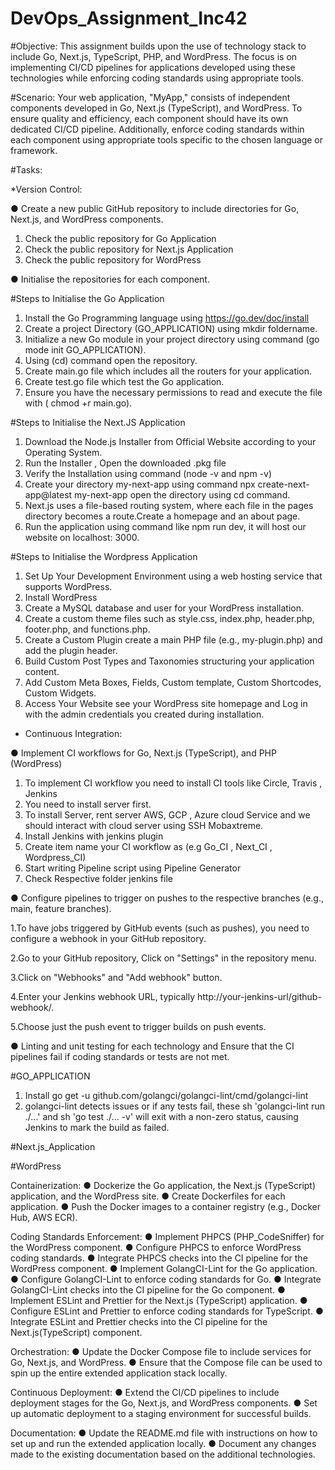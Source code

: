 # DevOps_Assignment_Inc42


#Objective:
This assignment builds upon the use of technology stack to include Go, Next.js, TypeScript, PHP, and WordPress. The focus is on implementing CI/CD pipelines for applications developed using these technologies while enforcing coding standards using appropriate tools.


#Scenario:
Your web application, "MyApp," consists of independent components developed in Go, Next.js (TypeScript), and WordPress. To ensure quality and efficiency, each component should have its own dedicated CI/CD pipeline. Additionally, enforce coding standards within each component using appropriate tools specific to the chosen language or framework.

#Tasks:

*Version Control:

● Create a new public GitHub repository to include directories for Go, Next.js, and WordPress components.

  1. Check the public repository for Go Application 
  2. Check the public repository for Next.js Application
  3. Check the public repository for WordPress 

● Initialise the repositories for each component. 
  
#Steps to Initialise the Go Application

  1. Install the Go Programming language using https://go.dev/doc/install
  2. Create a project Directory (GO_APPLICATION) using mkdir foldername.
  3. Initialize a new Go module in your project directory using command (go mode init GO_APPLICATION).
  4. Using (cd) command open the repository.
  5. Create main.go file which includes all the routers for your application.
  6. Create test.go file which test the Go application.
  7. Ensure you have the necessary permissions to read and execute the file with ( chmod +r main.go).

#Steps to Initialise the Next.JS Application

  1. Download the Node.js Installer from Official Website according to your Operating System.
  2. Run the Installer , Open the downloaded .pkg file
  3. Verify the Installation using command (node -v and npm -v)
  4. Create your directory my-next-app using command npx create-next-app@latest my-next-app
   open the directory using cd command.
  5. Next.js uses a file-based routing system, where each file in the pages directory becomes a route.Create a homepage and an about page.
  6. Run the application using command like npm run dev, it will host our website on localhost: 3000.

   
#Steps to Initialise the Wordpress Application

  1. Set Up Your Development Environment using a  web hosting service that supports WordPress.
  2. Install WordPress
  3. Create a MySQL database and user for your WordPress installation.
  4. Create a custom theme files such as style.css, index.php, header.php, footer.php, and functions.php.
  5. Create a Custom Plugin create a main PHP file (e.g., my-plugin.php) and add the plugin header.
  6. Build Custom Post Types and Taxonomies structuring your application content.
  7. Add Custom Meta Boxes, Fields, Custom template, Custom Shortcodes, Custom Widgets.
  8. Access Your Website see your WordPress site homepage and Log in with the admin credentials you created during installation.

* Continuous Integration:
  

● Implement CI workflows for Go, Next.js (TypeScript), and PHP (WordPress)

 1. To implement CI workflow you need to install CI tools like Circle, Travis , Jenkins
 2. You need to install server first.
 3. To install Server, rent server AWS, GCP , Azure cloud Service and we should interact with cloud server using SSH Mobaxtreme.
 4. Install Jenkins with jenkins plugin
 5. Create item name your CI workflow as (e.g Go_CI , Next_CI , Wordpress_CI)
 6. Start writing Pipeline script using Pipeline Generator
 7. Check Respective folder jenkins file


● Configure pipelines to trigger on pushes to the respective branches (e.g., main, feature branches).

  1.To have jobs triggered by GitHub events (such as pushes), you need to configure a webhook in your GitHub repository.
  
  2.Go to your GitHub repository, Click on "Settings" in the repository menu.
  
  3.Click on "Webhooks" and "Add webhook" button.
  
  4.Enter your Jenkins webhook URL, typically http://your-jenkins-url/github-webhook/.
  
  5.Choose just the push event to trigger builds on push events.



● Linting and unit testing for each technology and Ensure that the CI pipelines fail if coding standards or tests are not
met.

#GO_APPLICATION

  1. Install go get -u github.com/golangci/golangci-lint/cmd/golangci-lint
  2. golangci-lint detects issues or if any tests fail, these sh 'golangci-lint run ./...' and sh 'go test ./... -v' will exit with a non-zero status, causing Jenkins to mark the build as failed.

#Next.js_Application

#WordPress
 
 
 Containerization:
● Dockerize the Go application, the Next.js (TypeScript) application, and the WordPress site.
● Create Dockerfiles for each application.
● Push the Docker images to a container registry (e.g., Docker Hub, AWS
ECR).

Coding Standards Enforcement:
● Implement PHPCS (PHP_CodeSniffer) for the WordPress component.
● Configure PHPCS to enforce WordPress coding standards.
● Integrate PHPCS checks into the CI pipeline for the WordPress component.
● Implement GolangCI-Lint for the Go application.
● Configure GolangCI-Lint to enforce coding standards for Go.
● Integrate GolangCI-Lint checks into the CI pipeline for the Go component.
● Implement ESLint and Prettier for the Next.js (TypeScript) application.
● Configure ESLint and Prettier to enforce coding standards for TypeScript.
● Integrate ESLint and Prettier checks into the CI pipeline for the Next.js(TypeScript) component.

Orchestration:
● Update the Docker Compose file to include services for Go, Next.js, and WordPress.
● Ensure that the Compose file can be used to spin up the entire extended application stack locally. 

Continuous Deployment:
● Extend the CI/CD pipelines to include deployment stages for the Go, Next.js, and WordPress components.
● Set up automatic deployment to a staging environment for successful builds.

Documentation:
● Update the README.md file with instructions on how to set up and run the extended application locally.
● Document any changes made to the existing documentation based on the additional technologies.


















